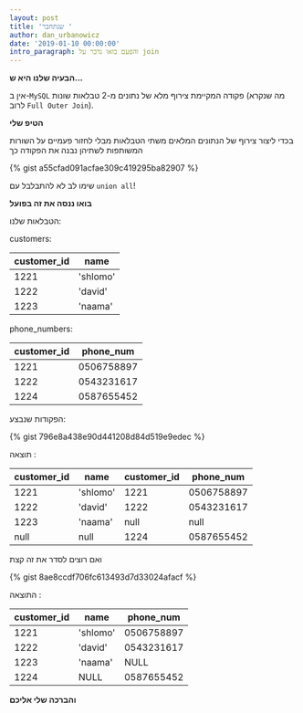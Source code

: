```yaml
---
layout: post
title: 'שנתחבר '
author: dan_urbanowicz
date: '2019-01-10 00:00:00'
intro_paragraph: והפעם בואו נדבר על join
---
```

**הבעיה שלנו היא ש...**

אין ב-`MySQL` פקודה המקיימת צירוף מלא של נתונים מ-2 טבלאות שונות (מה שנקרא לרוב `Full Outer Join`). 

**הטיפ שלי**

בכדי ליצור צירוף של הנתונים המלאים משתי הטבלאות מבלי לחזור פעמיים על השורות המשותפות לשתיהן נבנה את הפקודה כך

{% gist a55cfad091acfae309c419295ba82907 %}

שימו לב לא להתבלבל עם `union all`!

**בואו ננסה את זה בפועל**

 הטבלאות שלנו: 

customers:

| customer_id | name     |
| ----------- | -------- |
| 1221        | 'shlomo' |
| 1222        | 'david'  |
| 1223        | 'naama'  |

phone_numbers:

| customer_id | phone_num  |
| ----------- | ---------- |
| 1221        | 0506758897 |
| 1222        | 0543231617 |
| 1224        | 0587655452 |

הפקודות שנבצע:

{% gist 796e8a438e90d441208d84d519e9edec %}

תוצאה
:

| customer_id | name     | customer_id | phone_num  |
| ----------- | -------- | ----------- | ---------- |
| 1221        | 'shlomo' | 1221        | 0506758897 |
| 1222        | 'david'  | 1222        | 0543231617 |
| 1223        | 'naama'  | null        | null       |
| null        | null     | 1224        | 0587655452 |

ואם רוצים לסדר את זה קצת 

{% gist 8ae8ccdf706fc613493d7d33024afacf %}

התוצאה
:

| customer_id | name     | phone_num  |
| ----------- | -------- | ---------- |
| 1221        | 'shlomo' | 0506758897 |
| 1222        | 'david'  | 0543231617 |
| 1223        | 'naama'  | NULL       |
| 1224        | NULL     | 0587655452 |

**והברכה שלי אליכם**
